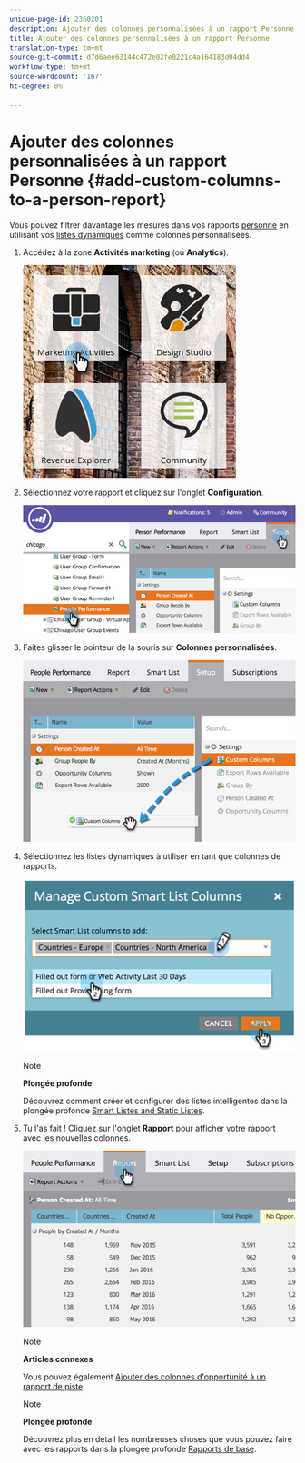 ```yaml
---
unique-page-id: 2360201
description: Ajouter des colonnes personnalisées à un rapport Personne - Documents marketing - Documentation du produit
title: Ajouter des colonnes personnalisées à un rapport Personne
translation-type: tm+mt
source-git-commit: d7d6aee63144c472e02fe0221c4a164183d04dd4
workflow-type: tm+mt
source-wordcount: '167'
ht-degree: 0%

---
```



# Ajouter des colonnes personnalisées à un rapport Personne {#add-custom-columns-to-a-person-report}

Vous pouvez filtrer davantage les mesures dans vos rapports [personne](http://docs.marketo.com/display/docs/basic+reporting) en utilisant vos [listes dynamiques](http://docs.marketo.com/display/docs/smart+lists+and+static+lists) comme colonnes personnalisées.

1. Accédez à la zone **Activités marketing** (ou **Analytics**).

   ![](assets/ma-1.png)

1. Sélectionnez votre rapport et cliquez sur l&#39;onglet **Configuration**.

   ![](assets/two-1.png)

1. Faites glisser le pointeur de la souris sur **Colonnes personnalisées**.

   ![](assets/three-1.png)

1. Sélectionnez les listes dynamiques à utiliser en tant que colonnes de rapports.

   ![](assets/image2014-9-16-16-3a39-3a34.png)

   >[!NOTE]
   >
   >**Plongée profonde**
   >
   >
   >Découvrez comment créer et configurer des listes intelligentes dans la plongée profonde [Smart Listes and Static Listes](http://docs.marketo.com/display/docs/smart+lists+and+static+lists).

1. Tu l&#39;as fait ! Cliquez sur l&#39;onglet **Rapport** pour afficher votre rapport avec les nouvelles colonnes.

   ![](assets/five-1.png)

   >[!NOTE]
   >
   >**Articles connexes**
   >
   >
   >Vous pouvez également [Ajouter des colonnes d&#39;opportunité à un rapport de piste](add-opportunity-columns-to-a-lead-report.md).

   >[!NOTE]
   >
   >**Plongée profonde**
   >
   >
   >Découvrez plus en détail les nombreuses choses que vous pouvez faire avec les rapports dans la plongée profonde [Rapports de base](http://docs.marketo.com/display/docs/basic+reporting).

